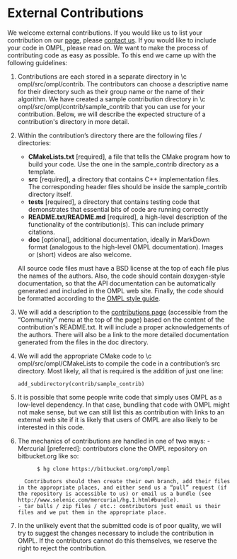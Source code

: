 # External Contributions

We welcome external contributions. If you would like us to list your contribution on our [page](thirdparty.html), please [contact us](contact.html). If you would like to include your code in OMPL, please read on. We want to make the process of contributing code as easy as possible. To this end we came up with the following guidelines:

1. Contributions are each stored in a separate directory in \c ompl/src/ompl/contrib. The contributors can choose a descriptive name for their directory such as their group name or the name of their algorithm. We have created a sample contribution directory in \c ompl/src/ompl/contrib/sample_contrib that you can use for your contribution. Below, we will describe the expected structure of a contribution's directory in more detail.
2. Within the contribution’s directory there are the following files / directories:
   - __CMakeLists.txt__ [required], a file that tells the CMake program how to build your code. Use the one in the sample_contrib directory as a template.
   - __src__ [required], a directory that contains C++ implementation files. The corresponding header files should be inside the sample_contrib directory itself.
   - __tests__ [required], a directory that contains testing code that demonstrates that essential bits of code are running correctly
   - __README.txt/README.md__ [required], a high-level description of the functionality of the contribution(s). This can include primary citations.
   - __doc__ [optional], additional documentation, ideally in MarkDown format (analogous to the high-level OMPL documentation). Images or (short) videos are also welcome.

   All source code files must have a BSD license at the top of each file plus the names of the authors. Also, the code should contain doxygen-style documentation, so that the API documentation can be automatically generated and included in the OMPL web site. Finally, the code should be formatted according to the [OMPL style guide](styleGuide.html).
3. We will add a description to the [contributions page](thirdparty.html) (accessible from the “Community” menu at the top of the page) based on the content of the contribution's README.txt. It will include a proper acknowledgements of the authors. There will also be a link to the more detailed documentation generated from the files in the doc directory.
4. We will add the appropriate CMake code to \c ompl/src/ompl/CMakeLists to compile the code in a contribution’s src directory. Most likely, all that is required is the addition of just one line:
   ~~~
   add_subdirectory(contrib/sample_contrib)
   ~~~
5. It is possible that some people write code that simply uses OMPL as a low-level dependency. In that case, bundling that code with OMPL might not make sense, but we can still list this as contribution with links to an external web site if it is likely that users of OMPL are also likely to be interested in this code.
6. The mechanics of contributions are handled in one of two ways:
       - Mercurial [preferred]: contributors clone the OMPL repository on bitbucket.org like so:

             $ hg clone https://bitbucket.org/ompl/ompl

         Contributors should then create their own branch, add their files in the appropriate places, and either send us a “pull” request (if the repository is accessible to us) or email us a bundle (see http://www.selenic.com/mercurial/hg.1.html#bundle).
       - tar balls / zip files / etc.: contributors just email us their files and we put them in the appropriate place.
7. In the unlikely event that the submitted code is of poor quality, we will try to suggest the changes necessary to include the contribution in OMPL. If the contributors cannot do this themselves, we reserve the right to reject the contribution.
